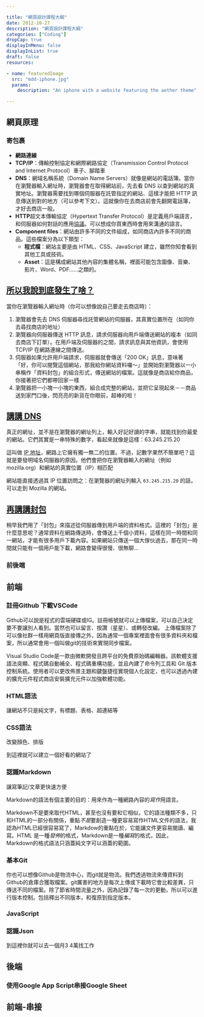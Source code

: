 ```yaml
---

title: "網頁設計課程大綱"
date: 2012-10-27
description: "網頁設計課程大綱"
categories: ["Coding"]
dropCap: true
displayInMenu: false
displayInList: true
draft: false
resources:

- name: featuredImage
  src: "mdd-iphone.jpg"
  params:
    description: "An iphone with a website featuring the aether theme"

---
```


## 網頁原理

### 寄包裹

- **網路連線**
- **TCP/IP**：傳輸控制協定和網際網路協定（Transmission Control Protocol and Internet Protocol）車子、腳踏車
- **DNS**：網域名稱系統（Domain Name Servers）就像是網站的電話簿。當你在瀏覽器輸入網址時，瀏覽器會在取得網站前，先去看 DNS 以查到網站的真實地址。瀏覽器需要找到哪個伺服器在託管指定的網站、這樣才能把 HTTP 訊息傳送到對的地方（可以參考下文）。這就像你在去商店前會先翻開電話簿，才好去商店一般。
- **HTTP**超文本傳輸協定（Hypertext Transfer Protocol）是定義用戶端語言，和伺服器如何對話的應用[協議](https://developer.mozilla.org/zh-TW/docs/Glossary/Protocol)。可以想成你買東西時會用來溝通的語言。
- **Component files**：網站由許多不同的文件組成，如同商店內許多不同的商品。這些檔案分為以下類型：
  - **程式檔**：網站主要是由 HTML、CSS、JavaScript 建立，雖然你知會看到其他工具或技術。
  - **Asset**：這是構成網站其他內容的集體名稱，裡面可能包含圖像、音樂、影片、Word、PDF……之類的。

## [所以我說到底發生了啥？](https://developer.mozilla.org/zh-TW/docs/Learn/Getting_started_with_the_web/How_the_Web_works#%E6%89%80%E4%BB%A5%E6%88%91%E8%AA%AA%E5%88%B0%E5%BA%95%E7%99%BC%E7%94%9F%E4%BA%86%E5%95%A5%EF%BC%9F "Permalink to 所以我說到底發生了啥？")

當你在瀏覽器輸入網址時（你可以想像說自己要走去商店時）：

1. 瀏覽器會先去 DNS 伺服器尋找託管網站的伺服器，其真實位置所在（如同你去尋找商店的地址）
2. 瀏覽器向伺服器傳送 HTTP 訊息，請求伺服器向用戶端傳送網站的複本（如同去商店下訂單）。在用戶端及伺服器的之間，請求訊息與其他資訊，會使用 TCP/IP 在網路連線之間傳送。
3. 伺服器如果允許用戶端請求，伺服器就會傳送「200 OK」訊息，意味著「好，你可以閱覽這個網站，那我給你網站資料囉～」並開始對瀏覽器以一小串稱作「資料封包」的組合形式，傳送網站的檔案。這就像是商店給你商品，你接著把它們都帶回家一樣
4. 瀏覽器把一小塊一小塊的東西，組合成完整的網站，並把它呈現起來－－商品送到家門口後，閃亮亮的新貨在你眼前，超棒的啦！

## [講講 DNS](https://developer.mozilla.org/zh-TW/docs/Learn/Getting_started_with_the_web/How_the_Web_works#%E8%AC%9B%E8%AC%9B_dns "Permalink to 講講 DNS")

真正的網址，並不是在瀏覽器的網址列上，輸入好記好讀的字串，就能找到你最愛的網站。它們其實是一串特殊的數字，看起來就像是這樣：63.245.215.20

這叫做 [IP 地址](https://developer.mozilla.org/zh-TW/docs/Glossary/IP_Address)，網路上它擁有獨一無二的位置。不過，記數字果然不簡單吧？這就是要發明域名伺服器的原因。他們會把你在瀏覽器輸入的網址（例如 mozilla.org）和網站的真實位置（IP）相匹配

網站能直接透過其 IP 位置訪問之：在瀏覽器的網址列輸入 `63.245.215.20` 的話，可以走到 Mozilla 的網站。

## [再講講封包](https://developer.mozilla.org/zh-TW/docs/Learn/Getting_started_with_the_web/How_the_Web_works#%E5%86%8D%E8%AC%9B%E8%AC%9B%E5%B0%81%E5%8C%85 "Permalink to 再講講封包")

稍早我們用了「封包」來描述從伺服器傳到用戶端的資料格式。這裡的「封包」是什麼意思呢？通常資料在網路傳送時，會傳送上千個小資料，這樣在同一時間和同一網站，才能有很多用戶下載內容。如果網站只傳送一個大傢伙過去，那在同一時間就只能有一個用戶能下載，網路會變得很慢、很無聊...

### 前後端

## 前端

### 註冊Github 下載VSCode

Github可以說是程式的雲端硬碟或IG。註冊帳號就可以上傳檔案，可以自己決定要不要讓別人看到。當然也可以留言、按讚（星星）、或轉發改編。 上傳檔案除了可以像社群一樣用網頁版直接傳之外，因為通常一個專案裡面會有很多資料夾和檔案，所以通常會用一個叫做git的技術來實現同步檔案。

Visual Studio Code是一款由微軟開發且跨平台的免費原始碼編輯器。該軟體支援語法突顯、程式碼自動補全、程式碼重構功能，並且內建了命令列工具和 Git 版本控制系統。使用者可以更改佈景主題和鍵盤捷徑實現個人化設定，也可以透過內建的擴充元件程式商店安裝擴充元件以加強軟體功能。

### HTML語法

讓網站不只是純文字，有標題、表格、超連結等

### CSS語法

改變顏色、排版

到這裡就可以建立一個好看的網站了

### 認識Markdown

讓寫筆記/文章更快速方便

Markdown的語法有個主要的目的：用來作為一種網路內容的*寫作*用語言。

Markdown不是要來取代HTML，甚至也沒有要和它相似，它的語法種類不多，只和HTML的一部分有關係，重點*不是*要創造一種更容易寫作HTML文件的語法，我認為HTML已經很容易寫了，Markdow的重點在於，它能讓文件更容易閱讀、編寫。HTML 是一種*發佈*的格式，Markdown是一種*編寫*的格式，因此，Markdown的格式語法只涵蓋純文字可以涵蓋的範圍。

### 基本Git

你也可以想像Github是物流中心，而git就是物流。我們透過物流來傳資料到Github的倉庫合獲取檔案。git厲害的地方是每次上傳或下載時它會比較差異，只傳送不同的檔案。除了節省時間流量之外，因為記錄了每一次的更動，所以可以進行版本控制。包括釋出不同版本，和復原到指定版本。

### JavaScript

### 認識Json

到這裡你就可以去一個月3 4萬找工作

## 後端

### 使用Google App Script串接Google Sheet

## 前端-串接